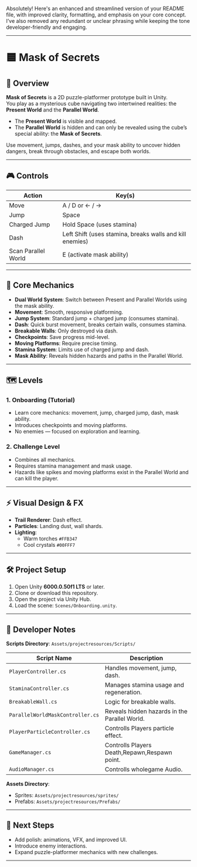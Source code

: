 Absolutely! Here's an enhanced and streamlined version of your README file, with improved clarity, formatting, and emphasis on your core concept. I’ve also removed any redundant or unclear phrasing while keeping the tone developer-friendly and engaging.

---

# 🟦 **Mask of Secrets**

## 📖 Overview

**Mask of Secrets** is a 2D puzzle-platformer prototype built in Unity.  
You play as a mysterious cube navigating two intertwined realities: the **Present World** and the **Parallel World**.

- The **Present World** is visible and mapped.
- The **Parallel World** is hidden and can only be revealed using the cube’s special ability: the **Mask of Secrets**.

Use movement, jumps, dashes, and your mask ability to uncover hidden dangers, break through obstacles, and escape both worlds.

---

## 🎮 Controls

| Action           | Key(s)                  |
|------------------|-------------------------|
| Move             | A / D or ← / →          |
| Jump             | Space                   |
| Charged Jump     | Hold Space (uses stamina) |
| Dash             | Left Shift (uses stamina, breaks walls and kill enemies) |
| Scan Parallel World | E (activate mask ability) |

---

## 🧩 Core Mechanics

- **Dual World System**: Switch between Present and Parallel Worlds using the mask ability.
- **Movement**: Smooth, responsive platforming.
- **Jump System**: Standard jump + charged jump (consumes stamina).
- **Dash**: Quick burst movement, breaks certain walls, consumes stamina.
- **Breakable Walls**: Only destroyed via dash.
- **Checkpoints**: Save progress mid-level.
- **Moving Platforms**: Require precise timing.
- **Stamina System**: Limits use of charged jump and dash.
- **Mask Ability**: Reveals hidden hazards and paths in the Parallel World.

---

## 🗺️ Levels

### 1. Onboarding (Tutorial)
- Learn core mechanics: movement, jump, charged jump, dash, mask ability.
- Introduces checkpoints and moving platforms.
- No enemies — focused on exploration and learning.

### 2. Challenge Level
- Combines all mechanics.
- Requires stamina management and mask usage.
- Hazards like spikes and moving platforms exist in the Parallel World and can kill the player.

---

## ⚡ Visual Design & FX

- **Trail Renderer**: Dash effect.
- **Particles**: Landing dust, wall shards.
- **Lighting**:  
  - Warm torches `#FFB347`  
  - Cool crystals `#00FFF7`

---

## 🛠️ Project Setup

1. Open Unity **6000.0.50f1 LTS** or later.
2. Clone or download this repository.
3. Open the project via Unity Hub.
4. Load the scene: `Scenes/Onboarding.unity`.

---

## 📌 Developer Notes

**Scripts Directory**: `Assets/projectresources/Scripts/`

| Script Name                  | Description                                      |
|-----------------------------|--------------------------------------------------|
| `PlayerController.cs`       | Handles movement, jump, dash.                   |
| `StaminaController.cs`      | Manages stamina usage and regeneration.         |
| `BreakableWall.cs`          | Logic for breakable walls.                      |
| `ParallelWorldMaskController.cs` | Reveals hidden hazards in the Parallel World. |
| `PlayerParticleController.cs` | Controlls Players particle effect. |
| `GameManager.cs` | Controlls Players Death,Repawn,Respawn point. |
| `AudioManager.cs` | Controlls wholegame Audio. |



**Assets Directory**:  
- Sprites: `Assets/projectresources/sprites/`  
- Prefabs: `Assets/projectresources/Prefabs/`

---

## 🚀 Next Steps

- Add polish: animations, VFX, and improved UI.
- Introduce enemy interactions.
- Expand puzzle-platformer mechanics with new challenges.

---

